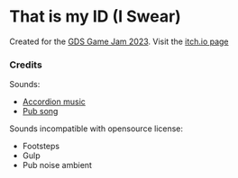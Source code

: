# That is my ID (I Swear)

Created for the [GDS Game Jam 2023](https://itch.io/jam/gds-jam-2023).
Visit the [itch.io page](https://maty83.itch.io/that-is-my-id-i-swear)
   
   
### Credits
Sounds:
 - [Accordion music](https://freesound.org/people/lepolainyann/sounds/149091/)
 - [Pub song](https://freesound.org/people/16H_Panska_Stejskal_David/sounds/498073/)


Sounds incompatible with opensource license:
 - Footsteps
 - Gulp
 - Pub noise ambient
